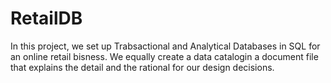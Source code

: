 # RetailDB
In this project, we set up Trabsactional and Analytical Databases in SQL for an online retail bisness. We equally create a data catalogin a document file that explains the detail and the rational for our design decisions.

